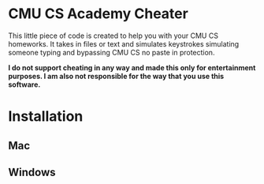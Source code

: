 # CMU CS Academy Cheater
This little piece of code is created to help you with your CMU CS homeworks. It takes in files or text and simulates keystrokes simulating someone typing and bypassing CMU CS no paste in protection.

**I do not support cheating in any way and made this only for entertainment purposes. I am also not responsible for the way that you use this software.**

# Installation
## Mac
## Windows
